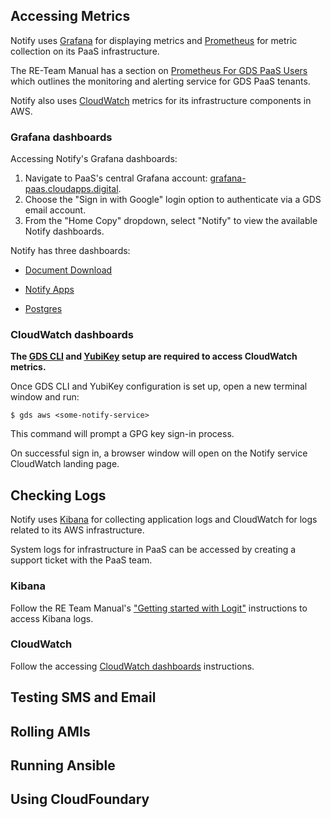 ## Accessing Metrics

Notify uses [Grafana](https://grafana.com/) for displaying metrics  and [Prometheus](https://prometheus.io/) for metric collection on its PaaS infrastructure. 

The RE-Team Manual has a section on [Prometheus For GDS PaaS Users](https://re-team-manual.cloudapps.digital/prometheus-for-gds-paas-users.html#content) which outlines the monitoring and alerting service for GDS PaaS tenants.

Notify also uses [CloudWatch](https://docs.aws.amazon.com/AmazonCloudWatch/latest/monitoring/WhatIsCloudWatch.html) metrics for its infrastructure components in AWS.

### Grafana dashboards

Accessing Notify's Grafana dashboards:

1. Navigate to PaaS's central Grafana account: [grafana-paas.cloudapps.digital](https://grafana-paas.cloudapps.digital).
2. Choose the "Sign in with Google" login option to authenticate via a GDS email account.
3. From the "Home Copy" dropdown, select "Notify" to view the available Notify dashboards.

Notify has three dashboards: 

- [Document Download](https://grafana-paas.cloudapps.digital/d/FwXIHjiiz)

- [Notify Apps](https://grafana-paas.cloudapps.digital/d/aCYK0WDik)

- [Postgres](https://grafana-paas.cloudapps.digital/d/SYlv1gAmz)


### CloudWatch dashboards

**The [GDS CLI](https://github.com/alphagov/gds-cli) and [YubiKey](https://re-team-manual.cloudapps.digital/yubikeys.html#yubikeys) setup are required to access CloudWatch metrics.** 

Once GDS CLI and YubiKey configuration is set up, open a new terminal window and run:

```
$ gds aws <some-notify-service>
```

This command will prompt a GPG key sign-in process.

On successful sign in, a browser window will open on the Notify service CloudWatch landing page.

## Checking Logs

Notify uses [Kibana](https://www.elastic.co/products/kibana) for collecting application logs and CloudWatch for logs related to its AWS infrastructure.

System logs for infrastructure in PaaS can be accessed by creating a support ticket with the PaaS team.

### Kibana

Follow the RE Team Manual's ["Getting started with Logit"](https://reliability-engineering.cloudapps.digital/logging.html#content) instructions to access Kibana logs.

### CloudWatch

Follow the accessing [CloudWatch dashboards](#cloudwatch-dashboards) instructions.

## Testing SMS and Email

## Rolling AMIs

## Running Ansible

## Using CloudFoundary